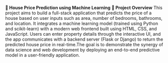 **🏡 House Price Prediction using Machine Learning**
**📌 Project Overview**
This project aims to build a full-stack application that predicts the price of a house based on user inputs such as area, number of bedrooms, bathrooms, and location. It integrates a machine learning model (trained using Python and scikit-learn) with a modern web frontend built using HTML, CSS, and JavaScript. Users can enter property details through the interactive UI, and the app communicates with a backend server (Flask or Django) to return the predicted house price in real-time.The goal is to demonstrate the synergy of data science and web development by deploying an end-to-end predictive model in a user-friendly application.
